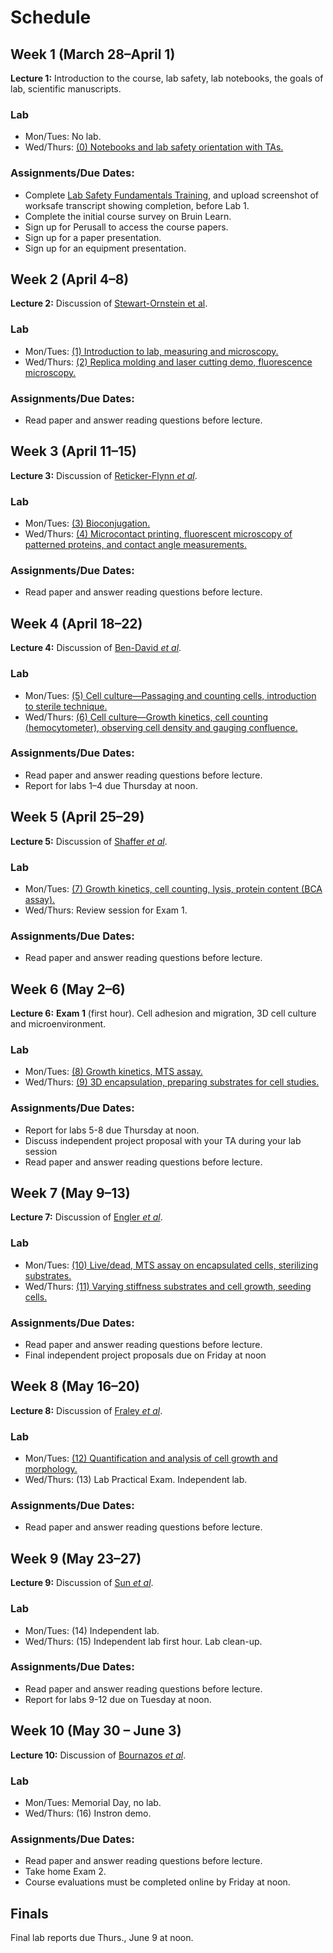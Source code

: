 # Schedule

## Week 1 (March 28–April 1)

**Lecture 1:** Introduction to the course, lab safety, lab notebooks, the goals of lab, scientific manuscripts.

### Lab

- Mon/Tues: No lab.
- Wed/Thurs: [(0) Notebooks and lab safety orientation with TAs.](lab0.html)

### Assignments/Due Dates:

- Complete [Lab Safety Fundamentals Training](https://worksafe.ucla.edu/), and upload screenshot of worksafe transcript showing completion, before Lab 1.
- Complete the initial course survey on Bruin Learn.
- Sign up for Perusall to access the course papers.
- Sign up for a paper presentation.
- Sign up for an equipment presentation.

## Week 2 (April 4–8)

**Lecture 2:** Discussion of [Stewart-Ornstein et al](https://doi.org/10.1016/j.cels.2017.09.012).

### Lab

- Mon/Tues: [(1) Introduction to lab, measuring and microscopy.](lab1.html)
- Wed/Thurs: [(2) Replica molding and laser cutting demo, fluorescence microscopy.](lab2.html)

### Assignments/Due Dates:

- Read paper and answer reading questions before lecture.

## Week 3 (April 11–15)

**Lecture 3:** Discussion of [Reticker-Flynn *et al*](https://doi.org/10.1038/ncomms2128).

### Lab

- Mon/Tues: [(3) Bioconjugation.](lab3.html)
- Wed/Thurs: [(4) Microcontact printing, fluorescent microscopy of patterned proteins, and contact angle measurements.](lab4.html)

### Assignments/Due Dates:

- Read paper and answer reading questions before lecture.

## Week 4 (April 18–22)

**Lecture 4:** Discussion of [Ben-David *et al*](https://doi.org/10.1038/s41586-018-0409-3).

### Lab

- Mon/Tues: [(5) Cell culture—Passaging and counting cells, introduction to sterile technique.](lab5.html)
- Wed/Thurs: [(6) Cell culture—Growth kinetics, cell counting (hemocytometer), observing cell density and gauging confluence.](lab6.html)

### Assignments/Due Dates:

- Read paper and answer reading questions before lecture.
- Report for labs 1–4 due Thursday at noon.

## Week 5 (April 25–29)

**Lecture 5:** Discussion of [Shaffer *et al*](https://www.nature.com/articles/nature22794).

### Lab

- Mon/Tues: [(7) Growth kinetics, cell counting, lysis, protein content (BCA assay).](lab7.html)
- Wed/Thurs: Review session for Exam 1.

### Assignments/Due Dates:

- Read paper and answer reading questions before lecture.

## Week 6 (May 2–6)

**Lecture 6:** **Exam 1** (first hour). Cell adhesion and migration, 3D cell culture and microenvironment.

### Lab

- Mon/Tues: [(8) Growth kinetics, MTS assay.](lab8.html)
- Wed/Thurs: [(9) 3D encapsulation, preparing substrates for cell studies.](lab9.html)

### Assignments/Due Dates:

- Report for labs 5-8 due Thursday at noon.
- Discuss independent project proposal with your TA during your lab session
- Read paper and answer reading questions before lecture.

## Week 7 (May 9–13)

**Lecture 7:** Discussion of [Engler *et al*](https://doi.org/10.1016/j.cell.2006.06.044).

### Lab

- Mon/Tues: [(10) Live/dead, MTS assay on encapsulated cells, sterilizing substrates.](labA.html)
- Wed/Thurs: [(11) Varying stiffness substrates and cell growth, seeding cells.](labB.html)

### Assignments/Due Dates:

- Read paper and answer reading questions before lecture.
- Final independent project proposals due on Friday at noon

## Week 8 (May 16–20)

**Lecture 8:** Discussion of [Fraley *et al*](https://www.nature.com/articles/ncb2062).

### Lab

- Mon/Tues: [(12) Quantification and analysis of cell growth and morphology.](labC.html)
- Wed/Thurs: (13) Lab Practical Exam. Independent lab.

### Assignments/Due Dates:

- Read paper and answer reading questions before lecture.

## Week 9 (May 23–27)

**Lecture 9:** Discussion of [Sun *et al*](http://www.nature.com/doifinder/10.1038/nature11409).

### Lab

- Mon/Tues: (14) Independent lab.
- Wed/Thurs: (15) Independent lab first hour. Lab clean-up.  

### Assignments/Due Dates:

- Read paper and answer reading questions before lecture.
- Report for labs 9-12 due on Tuesday at noon.

## Week 10 (May 30 – June 3)

**Lecture 10:** Discussion of [Bournazos *et al*](https://doi.org/10.1038/s41586-020-2838-z).

### Lab

- Mon/Tues: Memorial Day, no lab.
- Wed/Thurs: (16) Instron demo.

### Assignments/Due Dates:

- Read paper and answer reading questions before lecture.
- Take home Exam 2.
- Course evaluations must be completed online by Friday at noon.

## Finals

Final lab reports due Thurs., June 9 at noon.
